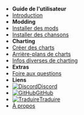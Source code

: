 - **Guide de l'utilisateur**
- [Introduction](./)
- **Modding**
- [Installer des mods](installing-mods)
- [Installer des chansons](installing-songs)
- **Charting**
- [Créer des charts](creating-charts)
- [Arrière-plans de charts](chart-backgrounds)
- [Infos diverses de charting](misc-charting-info)
- **Extras**
- [Foire aux questions](faq)
- **Liens**
- [![Discord](https://icongr.am/simple/discord.svg?colored&size=16)Discord](https://discord.gg/KVzKRsbetJ)
- [![GitHub](https://icongr.am/simple/github.svg?color=808080&size=16)GitHub](https://github.com/tc-mods/TromboneChampModdingWiki)
- [![Traduire](https://icongr.am/material/translate.svg?color=808080&size=16)Traduire](https://crowdin.com/project/trombone-champ-modding-wiki)
- [À propos](about)
